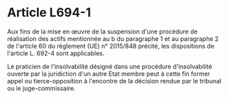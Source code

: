 # Article L694-1

Aux fins de la mise en œuvre de la suspension d'une procédure de réalisation des actifs mentionnée au b du paragraphe 1 et au paragraphe 2 de l'article 60 du règlement (UE) n° 2015/848 précité, les dispositions de l'article L. 692-4 sont applicables.

Le praticien de l'insolvabilité désigné dans une procédure d'insolvabilité ouverte par la juridiction d'un autre Etat membre peut à cette fin former appel ou tierce-opposition à l'encontre de la décision rendue par le tribunal ou le juge-commissaire.
